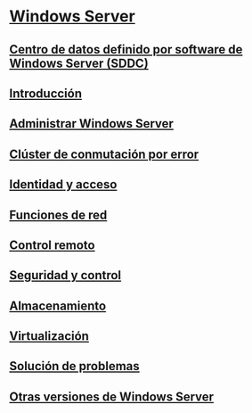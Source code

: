 # [Windows Server](windows-server.md)
## [Centro de datos definido por software de Windows Server (SDDC)](sddc.md)
## [Introducción](get-started/Server-Basics.md)
## [Administrar Windows Server](administration/manage-windows-server.md)
## [Clúster de conmutación por error](failover-clustering/failover-clustering-overview.md)
## [Identidad y acceso](identity/Identity-and-Access.md)
## [Funciones de red](networking/Networking.md)
## [Control remoto](remote/index.md)
## [Seguridad y control](security/security-and-assurance.md)
## [Almacenamiento](storage/storage.md)
## [Virtualización](virtualization/virtualization.md)
## [Solución de problemas](troubleshoot/windows-server-support-solutions.md)
## [Otras versiones de Windows Server](windows-server-versions.md)